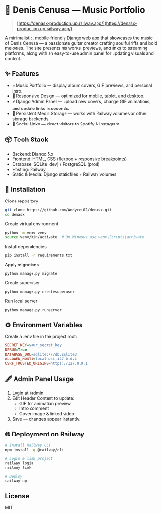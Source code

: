 # 🎸 Denis Cenusa — Music Portfolio
> [https://denasx-production.up.railway.app/](https://denasx-production.up.railway.app/)

A minimalistic, mobile-friendly Django web app that showcases the music of Denis Cenusa — a passionate guitar creator crafting soulful riffs and bold melodies.
The site presents his works, previews, and links to streaming platforms, along with an easy-to-use admin panel for updating visuals and content.

## ✨ Features
- 🎶 Music Portfolio — display album covers, GIF previews, and personal intro.
- 📱 Responsive Design — optimized for mobile, tablet, and desktop.
- ⚡ Django Admin Panel — upload new covers, change GIF animations, and update links in seconds.
- 📂 Persistent Media Storage — works with Railway volumes or other storage backends.
- 🎯 Social Links — direct visitors to Spotify & Instagram.

## 📦 Tech Stack
- Backend: Django 5.x
- Frontend: HTML, CSS (flexbox + responsive breakpoints)
- Database: SQLite (dev) / PostgreSQL (prod)
- Hosting: Railway
- Static & Media: Django staticfiles + Railway volumes

## 🚀 Installation
Clone repository
```sh
git clone https://github.com/Andyrei02/denasx.git
cd denasx
```
Create virtual environment
```sh
python -m venv venv
source venv/bin/activate  # On Windows use venv\Scripts\activate
```
Install dependencies
```sh
pip install -r requirements.txt
```
Apply migrations
```sh
python manage.py migrate
```
Create superuser
```sh
python manage.py createsuperuser
```
Run local server
```sh
python manage.py runserver
```

## ⚙️ Environment Variables
Create a .env file in the project root:
```ini
SECRET_KEY=your_secret_key
DEBUG=True
DATABASE_URL=sqlite:///db.sqlite3
ALLOWED_HOSTS=localhost,127.0.0.1
CSRF_TRUSTED_ORIGINS=https://127.0.0.1
```

## 🖋️ Admin Panel Usage
1. Login at /admin
2. Edit Header Content to update:
    - GIF for animation preview
    - Intro comment
    - Cover image & linked video
3. Save — changes appear instantly.

## 🌐 Deployment on Railway
```sh
# Install Railway CLI
npm install -g @railway/cli

# Login & link project
railway login
railway link

# Deploy
railway up
```

## License

MIT

